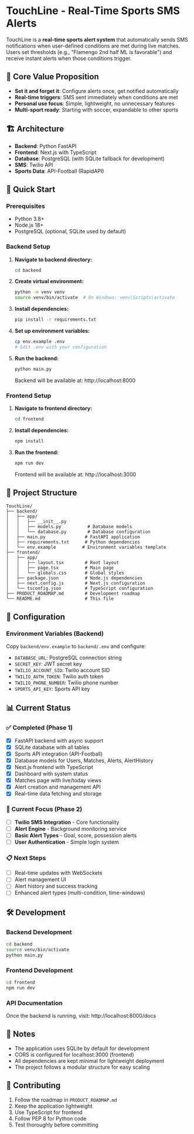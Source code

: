 # TouchLine - Real-Time Sports SMS Alerts

TouchLine is a **real-time sports alert system** that automatically sends SMS notifications when user-defined conditions are met during live matches. Users set thresholds (e.g., "Flamengo 2nd half ML is favorable") and receive instant alerts when those conditions trigger.

## 🎯 Core Value Proposition
- **Set it and forget it**: Configure alerts once, get notified automatically
- **Real-time triggers**: SMS sent immediately when conditions are met  
- **Personal use focus**: Simple, lightweight, no unnecessary features
- **Multi-sport ready**: Starting with soccer, expandable to other sports

## 🏗️ Architecture

- **Backend**: Python FastAPI
- **Frontend**: Next.js with TypeScript
- **Database**: PostgreSQL (with SQLite fallback for development)
- **SMS**: Twilio API
- **Sports Data**: API-Football (RapidAPI)

## 🚀 Quick Start

### Prerequisites
- Python 3.8+
- Node.js 18+
- PostgreSQL (optional, SQLite used by default)

### Backend Setup

1. **Navigate to backend directory:**
   ```bash
   cd backend
   ```

2. **Create virtual environment:**
   ```bash
   python -m venv venv
   source venv/bin/activate  # On Windows: venv\Scripts\activate
   ```

3. **Install dependencies:**
   ```bash
   pip install -r requirements.txt
   ```

4. **Set up environment variables:**
   ```bash
   cp env.example .env
   # Edit .env with your configuration
   ```

5. **Run the backend:**
   ```bash
   python main.py
   ```
   
   Backend will be available at: http://localhost:8000

### Frontend Setup

1. **Navigate to frontend directory:**
   ```bash
   cd frontend
   ```

2. **Install dependencies:**
   ```bash
   npm install
   ```

3. **Run the frontend:**
   ```bash
   npm run dev
   ```
   
   Frontend will be available at: http://localhost:3000

## 📁 Project Structure

```
TouchLine/
├── backend/
│   ├── app/
│   │   ├── __init__.py
│   │   ├── models.py          # Database models
│   │   └── database.py        # Database configuration
│   ├── main.py               # FastAPI application
│   ├── requirements.txt      # Python dependencies
│   └── env.example          # Environment variables template
├── frontend/
│   ├── app/
│   │   ├── layout.tsx        # Root layout
│   │   ├── page.tsx          # Main page
│   │   └── globals.css       # Global styles
│   ├── package.json          # Node.js dependencies
│   ├── next.config.js        # Next.js configuration
│   └── tsconfig.json         # TypeScript configuration
├── PRODUCT_ROADMAP.md        # Development roadmap
└── README.md                 # This file
```

## 🔧 Configuration

### Environment Variables (Backend)

Copy `backend/env.example` to `backend/.env` and configure:

- `DATABASE_URL`: PostgreSQL connection string
- `SECRET_KEY`: JWT secret key
- `TWILIO_ACCOUNT_SID`: Twilio account SID
- `TWILIO_AUTH_TOKEN`: Twilio auth token
- `TWILIO_PHONE_NUMBER`: Twilio phone number
- `SPORTS_API_KEY`: Sports API key

## 📊 Current Status

### ✅ Completed (Phase 1)
- [x] FastAPI backend with async support
- [x] SQLite database with all tables
- [x] Sports API integration (API-Football)
- [x] Database models for Users, Matches, Alerts, AlertHistory
- [x] Next.js frontend with TypeScript
- [x] Dashboard with system status
- [x] Matches page with live/today views
- [x] Alert creation and management API
- [x] Real-time data fetching and storage

### 🚧 Current Focus (Phase 2)
- [ ] **Twilio SMS Integration** - Core functionality
- [ ] **Alert Engine** - Background monitoring service
- [ ] **Basic Alert Types** - Goal, score, possession alerts
- [ ] **User Authentication** - Simple login system

### 📋 Next Steps
- [ ] Real-time updates with WebSockets
- [ ] Alert management UI
- [ ] Alert history and success tracking
- [ ] Enhanced alert types (multi-condition, time-windows)

## 🛠️ Development

### Backend Development
```bash
cd backend
source venv/bin/activate
python main.py
```

### Frontend Development
```bash
cd frontend
npm run dev
```

### API Documentation
Once the backend is running, visit: http://localhost:8000/docs

## 📝 Notes

- The application uses SQLite by default for development
- CORS is configured for localhost:3000 (frontend)
- All dependencies are kept minimal for lightweight deployment
- The project follows a modular structure for easy scaling

## 🤝 Contributing

1. Follow the roadmap in `PRODUCT_ROADMAP.md`
2. Keep the application lightweight
3. Use TypeScript for frontend
4. Follow PEP 8 for Python code
5. Test thoroughly before committing 